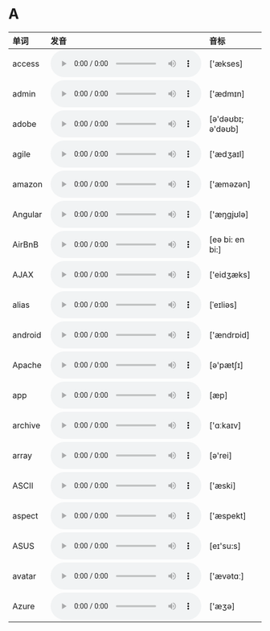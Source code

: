 
# A

| 单词  | 发音 | 音标 |
| :-- | :-- | :-- |
| access | <audio :src="$withBase('/audio/access.mp3')" controls="controls" controlslist="nodownload"></audio> | ['ækses] |
| admin | <audio :src="$withBase('/audio/admin.mp3')" controls="controls" controlslist="nodownload"></audio> | ['ædmɪn] |
| adobe | <audio :src="$withBase('/audio/adobe.mp3')" controls="controls" controlslist="nodownload"></audio> | [ə'dəʊbɪ; ə'dəʊb] |
| agile | <audio :src="$withBase('/audio/agile.mp3')" controls="controls" controlslist="nodownload"></audio> | ['ædʒaɪl] |
| amazon | <audio :src="$withBase('/audio/amazon.mp3')" controls="controls" controlslist="nodownload"></audio> | ['æməzən] |
| Angular | <audio :src="$withBase('/audio/Angular.mp3')" controls="controls" controlslist="nodownload"></audio> | ['æŋgjʊlə] |
| AirBnB | <audio :src="$withBase('/audio/AirBnB.mp3')" controls="controls" controlslist="nodownload"></audio> | [eə bi: en bi:] |
| AJAX | <audio :src="$withBase('/audio/AJAX.mp3')" controls="controls" controlslist="nodownload"></audio> | ['eidʒæks] |
| alias | <audio :src="$withBase('/audio/alias.mp3')" controls="controls" controlslist="nodownload"></audio> | [ˈeɪliəs] |
| android | <audio :src="$withBase('/audio/android.mp3')" controls="controls" controlslist="nodownload"></audio> | ['ændrɒid] |
| Apache | <audio :src="$withBase('/audio/Apache.mp3')" controls="controls" controlslist="nodownload"></audio> | [ə'pætʃɪ] |
| app | <audio :src="$withBase('/audio/app.mp3')" controls="controls" controlslist="nodownload"></audio> | [æp] |
| archive | <audio :src="$withBase('/audio/archive.mp3')" controls="controls" controlslist="nodownload"></audio> | ['ɑːkaɪv] |
| array | <audio :src="$withBase('/audio/array.mp3')" controls="controls" controlslist="nodownload"></audio> | [ə'rei] |
| ASCII | <audio :src="$withBase('/audio/ASCII.mp3')" controls="controls" controlslist="nodownload"></audio> | ['æski] |
| aspect | <audio :src="$withBase('/audio/aspect.mp3')" controls="controls" controlslist="nodownload"></audio> | ['æspekt] |
| ASUS | <audio :src="$withBase('/audio/ASUS.mp3')" controls="controls" controlslist="nodownload"></audio> | [eɪ'su:s] |
| avatar | <audio :src="$withBase('/audio/avatar.mp3')" controls="controls" controlslist="nodownload"></audio> | ['ævətɑː] |
| Azure | <audio :src="$withBase('/audio/Azure.mp3')" controls="controls" controlslist="nodownload"></audio> | ['æʒə] |
